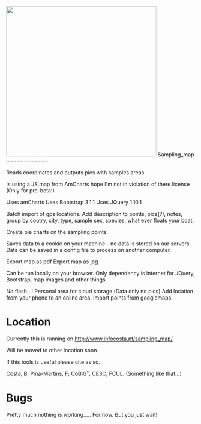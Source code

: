 <img src="http://www.infocosta.pt/sampling_map/assets/img/header.png" width="400px"/>
Sampling_map
============


Reads coordinates and outputs pics with samples areas.

Is using a JS map from AmCharts hope I'm not in violation of there license (Only for pre-beta!).

Uses amCharts
Uses Bootstrap 3.1.1
Uses JQuery 1.10.1



Batch import of gps locations.
Add description to points, pics(?), notes, group by coutry, city, type, sample sex, species, what ever floats your boat.

Create pie charts on the sampling points.

Saves data to a cookie on your machine - no data is stored on our servers.
Data can be saved in a config file to process on another computer.

Export map as pdf
Export map as jpg

Can be run locally on your browser. Only dependency is internet for JQuery, Bootstrap, map images and other things.


No flash...!
Personal area for cloud storage (Data only no pics)
Add location from your phone to an online area.
Import points from googlemaps.


Location
========

Currently this is running on http://www.infocosta.pt/sampling_map/

Will be moved to other location soon.

If this tools is useful please cite as so.

Costa, B; Pina-Martins, F; CoBiG², CE3C, FCUL. (Something like that...)

Bugs
====

Pretty much nothing is working..... For now. But you just wait!


